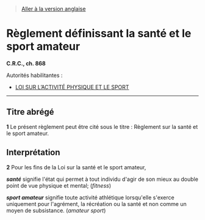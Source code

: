 > [Aller à la version anglaise](/en/Regulations/Consolidated%20Regulations%20of%20Canada/801-900/C.R.C.,%20c.%20868.md)

# Règlement définissant la santé et le sport amateur

**C.R.C., ch. 868**

Autorités habilitantes : 
- [LOI SUR L’ACTIVITÉ PHYSIQUE ET LE SPORT](/fr/Lois/Lois%20du%20Canada/2003/ch.%202.md)

----------



## Titre abrégé


**1** Le présent règlement peut être cité sous le titre : Règlement sur la santé et le sport amateur.




## Interprétation


**2** Pour les fins de la Loi sur la santé et le sport amateur,

***santé*** signifie l'état qui permet à tout individu d'agir de son mieux au double point de vue physique et mental; (*fitness*)

***sport amateur*** signifie toute activité athlétique lorsqu'elle s'exerce uniquement pour l'agrément, la récréation ou la santé et non comme un moyen de subsistance. (*amateur sport*)


